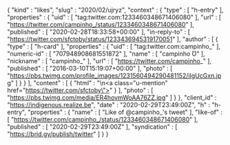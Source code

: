 {
  "kind" : "likes",
  "slug" : "2020/02/ujryz",
  "context" : {
    "type" : [ "h-entry" ],
    "properties" : {
      "uid" : [ "tag:twitter.com:1233460348671406080" ],
      "url" : [ "https://twitter.com/campinho_/status/1233460348671406080" ],
      "published" : [ "2020-02-28T18:33:58+00:00" ],
      "in-reply-to" : [ "https://twitter.com/sfctoby/status/1233436945319170051" ],
      "author" : [ {
        "type" : [ "h-card" ],
        "properties" : {
          "uid" : [ "tag:twitter.com:campinho_" ],
          "numeric-id" : [ "707948908681551872" ],
          "name" : [ "campinho Ʊ" ],
          "nickname" : [ "campinho_" ],
          "url" : [ "https://twitter.com/campinho_" ],
          "published" : [ "2016-03-10T15:19:07+00:00" ],
          "photo" : [ "https://pbs.twimg.com/profile_images/1231560494290481152/iIgUcGxn.jpg" ]
        }
      } ],
      "content" : [ {
        "html" : "\n<a class=\"u-mention\" href=\"https://twitter.com/sfctoby\"></a>"
      } ],
      "photo" : [ "https://pbs.twimg.com/media/ER4hovmWoAA76ZZ.jpg" ]
    }
  },
  "client_id" : "https://indigenous.realize.be",
  "date" : "2020-02-29T23:49:00Z",
  "h" : "h-entry",
  "properties" : {
    "name" : [ "Like of @campinho_'s tweet" ],
    "like-of" : [ "https://twitter.com/campinho_/status/1233460348671406080" ],
    "published" : [ "2020-02-29T23:49:00Z" ],
    "syndication" : [ "https://brid.gy/publish/twitter" ]
  }
}
